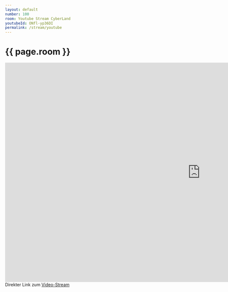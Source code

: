 ```yaml
---
layout: default
number: 100
room: Youtube Stream CyberLand
youtubeId: ONfl-yp36DI
permalink: /stream/youtube
---
```


<div class="section">
    <div class="container session-details">
        <h1 class="room-title">{{ page.room }}</h1>
        <div>
            <iframe width="1280" height="720" src="https://www.youtube.com/embed/{{ page.youtubeId }}" title="YouTube video player" frameborder="0" allow="accelerometer; autoplay; clipboard-write; encrypted-media; gyroscope; picture-in-picture" allowfullscreen></iframe>
        </div>
        Direkter Link zum <a href=" https://youtu.be/{{ page.youtubeId }}">Video-Stream</a>
    </div>
</div>



